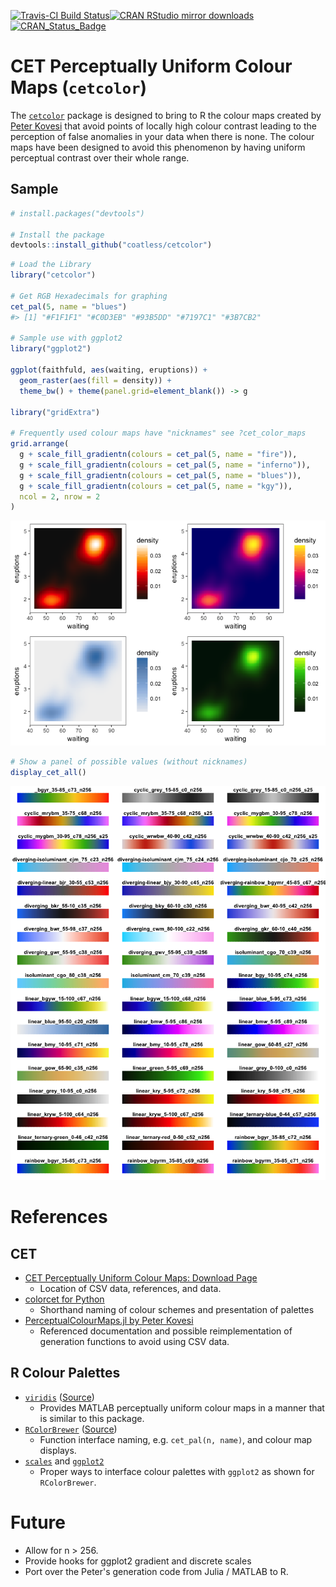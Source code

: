 
[![Travis-CI Build Status](https://travis-ci.org/coatless/cetcolor.svg?branch=master)](https://travis-ci.org/coatless/cetcolor)[![CRAN RStudio mirror downloads](http://cranlogs.r-pkg.org/badges/cetcolor)](http://www.r-pkg.org/pkg/cetcolor) [![CRAN\_Status\_Badge](http://www.r-pkg.org/badges/version/cetcolor)](https://cran.r-project.org/package=cetcolor)

CET Perceptually Uniform Colour Maps (`cetcolor`)
=================================================

The [`cetcolor`](https://cran.r-project.org/package=cetcolor) package is designed to bring to R the colour maps created by [Peter Kovesi](http://peterkovesi.com/projects/colourmaps/) that avoid points of locally high colour contrast leading to the perception of false anomalies in your data when there is none. The colour maps have been designed to avoid this phenomenon by having uniform perceptual contrast over their whole range.

Sample
------

``` r
# install.packages("devtools")

# Install the package
devtools::install_github("coatless/cetcolor")
```

``` r
# Load the Library
library("cetcolor")

# Get RGB Hexadecimals for graphing
cet_pal(5, name = "blues")
#> [1] "#F1F1F1" "#C0D3EB" "#93B5DD" "#7197C1" "#3B7CB2"

# Sample use with ggplot2
library("ggplot2")

ggplot(faithfuld, aes(waiting, eruptions)) +
  geom_raster(aes(fill = density)) +
  theme_bw() + theme(panel.grid=element_blank()) -> g

library("gridExtra")

# Frequently used colour maps have "nicknames" see ?cet_color_maps 
grid.arrange(
  g + scale_fill_gradientn(colours = cet_pal(5, name = "fire")),
  g + scale_fill_gradientn(colours = cet_pal(5, name = "inferno")),
  g + scale_fill_gradientn(colours = cet_pal(5, name = "blues")),
  g + scale_fill_gradientn(colours = cet_pal(5, name = "kgy")),
  ncol = 2, nrow = 2
)
```

![](README-ggplot_example-1.png)

``` r
# Show a panel of possible values (without nicknames)
display_cet_all()
```

![](README-colordemo-1.png)

References
==========

CET
---

-   [CET Perceptually Uniform Colour Maps: Download Page](http://peterkovesi.com/projects/colourmaps/)
    -   Location of CSV data, references, and data.
-   [colorcet for Python](https://github.com/bokeh/colorcet)
    -   Shorthand naming of colour schemes and presentation of palettes
-   [PerceptualColourMaps.jl by Peter Kovesi](https://github.com/peterkovesi/PerceptualColourMaps.jl)
    -   Referenced documentation and possible reimplementation of generation functions to avoid using CSV data.

R Colour Palettes
-----------------

-   [`viridis`](https://cran.r-project.org/package=viridis) ([Source](https://github.com/sjmgarnier/viridis))
    -   Provides MATLAB perceptually uniform colour maps in a manner that is similar to this package.
-   [`RColorBrewer`](https://cran.r-project.org/package=RColorBrewer) ([Source](RColorBrewer))
    -   Function interface naming, e.g. `cet_pal(n, name)`, and colour map displays.
-   [`scales`](https://github.com/hadley/scales/blob/646b6a433e6f7106bed4173569898fac409d22b5/R/pal-brewer.r) and [`ggplot2`](https://github.com/tidyverse/ggplot2/blob/f6f9f9de41c48382c70cbccc253db198e3cdc128/R/scale-brewer.r)
    -   Proper ways to interface colour palettes with `ggplot2` as shown for `RColorBrewer`.

Future
======

-   Allow for n &gt; 256.
-   Provide hooks for ggplot2 gradient and discrete scales
-   Port over the Peter's generation code from Julia / MATLAB to R.
